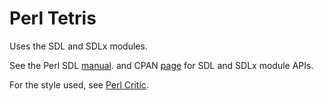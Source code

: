 # Perl Tetris

Uses the SDL and SDLx modules.

See the Perl SDL [manual](https://raw.githubusercontent.com/PerlGameDev/SDL_Manual/master/dist/SDL_Manual.pdf).
and CPAN [page](https://metacpan.org/dist/SDL) for SDL and SDLx module APIs.

For the style used, see [Perl Critic](https://perlmaven.com/perl-critic).
